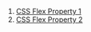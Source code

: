 1. <a href="https://github.com/LubomirPasko/HTML-CSS/blob/main/14_flex/README.md">CSS Flex Property 1</a>
2. <a href="https://github.com/LubomirPasko/HTML-CSS/blob/main/15_flex/README.md">CSS Flex Property 2</a>
